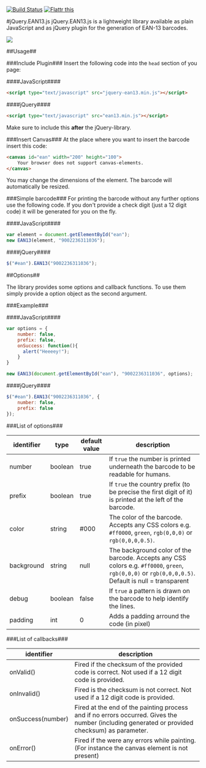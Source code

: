 [![Build Status](https://travis-ci.org/joushx/jQuery.EAN13.png?branch=master)](https://travis-ci.org/joushx/jQuery.EAN13) <a href="https://flattr.com/thing/2941746/joushxjQuery-EAN13-on-GitHub" target="_blank"><img src="http://api.flattr.com/button/flattr-badge-large.png" alt="Flattr this" title="Flattr this" border="0"></a>

#jQuery.EAN13.js
jQuery.EAN13.js is a lightweight library available as plain JavaScript and as jQuery plugin for the generation of EAN-13 barcodes.

<img src="https://raw.github.com/joushx/jQuery.EAN13/master/barcode.png"/>

##Usage##

###Include Plugin###
Insert the following code into the `head` section of you page:

####JavaScript####

```html
<script type="text/javascript" src="jquery-ean13.min.js"></script>
```


####jQuery####

```html
<script type="text/javascript" src="ean13.min.js"></script>
```

Make sure to include this **after** the jQuery-library.

###Insert Canvas###
At the place where you want to insert the barcode insert this code:

```html
<canvas id="ean" width="200" height="100">
	Your browser does not support canvas-elements.
</canvas>
```

You may change the dimensions of the element. The barcode will automatically be resized.

###Simple barcode###
For printing the barcode without any further options use the following code.
If you don't provide a check digit (just a 12 digit code) it will be generated for you on the fly.

####JavaScript####

```javascript
var element = document.getElementById("ean");
new EAN13(element, "9002236311036");
```

####jQuery####
```javascript
$("#ean").EAN13("9002236311036");
```

##Options##

The library provides some options and callback functions. To use them simply provide a option object as the second argument.

###Example###

####JavaScript####

```javascript
var options = {
	number: false,
	prefix: false,
	onSuccess: function(){
	  alert("Heeeey!");
	}
}

new EAN13(document.getElementById("ean"), "9002236311036", options);
```

####jQuery####

```javascript
$("#ean").EAN13("9002236311036", {
	number: false,
	prefix: false
});
```

###List of options###

identifier | type    | default value | description
-----------|---------|---------------|-------------
number		 | boolean | true          | If `true` the number is printed underneath the barcode to be readable for humans.
prefix		 | boolean | true          | If `true` the country prefix (to be precise the first digit of it) is printed at the left of the barcode.
color			 | string  | #000          | The color of the barcode. Accepts any CSS colors e.g. `#ff0000`, `green`, `rgb(0,0,0)` or `rgb(0,0,0,0.5)`.
background | string  | null          | The background color of the barcode. Accepts any CSS colors e.g. `#ff0000`, `green`, `rgb(0,0,0)` or `rgb(0,0,0,0.5)`. Default is null = transparent
debug			 | boolean | false				 | If `true` a pattern is drawn on the barcode to help identify the lines.
padding    | int     | 0             | Adds a padding arround the code (in pixel)

###List of callbacks###

identifier         | description
-------------------|---------
onValid()		       | Fired if the checksum of the provided code is correct. Not used if a 12 digit code is provided.
onInvalid()        | Fired is the checksum is not correct. Not used if a 12 digit code is provided.
onSuccess(number)  | Fired at the end of the painting process and if no errors occurred. Gives the number (including generated or provided checksum) as parameter.
onError()          | Fired if the were any errors while painting. (For instance the canvas element is not present)
